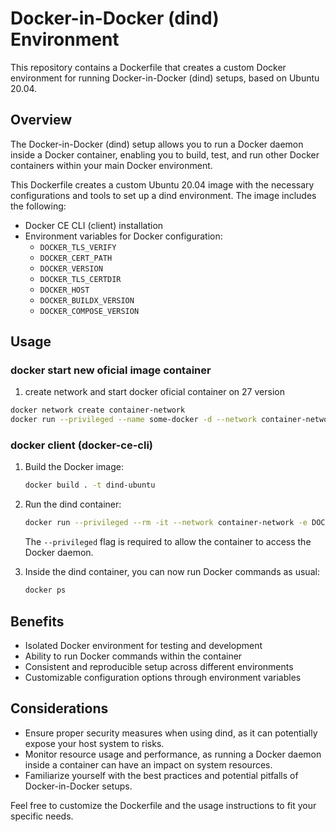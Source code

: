 # Docker-in-Docker (dind) Environment

This repository contains a Dockerfile that creates a custom Docker environment for running Docker-in-Docker (dind) setups, based on Ubuntu 20.04.

## Overview

The Docker-in-Docker (dind) setup allows you to run a Docker daemon inside a Docker container, enabling you to build, test, and run other Docker containers within your main Docker environment.

This Dockerfile creates a custom Ubuntu 20.04 image with the necessary configurations and tools to set up a dind environment. The image includes the following:

- Docker CE CLI (client) installation
- Environment variables for Docker configuration:
  - `DOCKER_TLS_VERIFY`
  - `DOCKER_CERT_PATH`
  - `DOCKER_VERSION`
  - `DOCKER_TLS_CERTDIR`
  - `DOCKER_HOST`
  - `DOCKER_BUILDX_VERSION`
  - `DOCKER_COMPOSE_VERSION`

## Usage

### docker start new oficial image container

1. create network and start docker oficial container on 27 version

  ```bash
  docker network create container-network
  docker run --privileged --name some-docker -d --network container-network --network-alias docker -e DOCKER_TLS_CERTDIR=/certs -v some-docker-certs-ca:/certs/ca -v some-docker-certs-client:/certs/client docker:27-dind
  ```

### docker client (docker-ce-cli)

1. Build the Docker image:

   ```bash
   docker build . -t dind-ubuntu
   ```

2. Run the dind container:

   ```bash
   docker run --privileged --rm -it --network container-network -e DOCKER_TLS_CERTDIR=/certs -v some-docker-certs-client:/certs/client:ro dind-ubuntu bash
   ```
   
   The `--privileged` flag is required to allow the container to access the Docker daemon.

3. Inside the dind container, you can now run Docker commands as usual:

   ```bash
   docker ps
   ```

## Benefits

- Isolated Docker environment for testing and development
- Ability to run Docker commands within the container
- Consistent and reproducible setup across different environments
- Customizable configuration options through environment variables

## Considerations

- Ensure proper security measures when using dind, as it can potentially expose your host system to risks.
- Monitor resource usage and performance, as running a Docker daemon inside a container can have an impact on system resources.
- Familiarize yourself with the best practices and potential pitfalls of Docker-in-Docker setups.

Feel free to customize the Dockerfile and the usage instructions to fit your specific needs.


